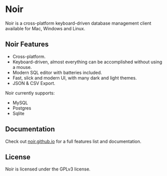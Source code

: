 # Noir

Noir is a cross-platform keyboard-driven database management client available for Mac, Windows and Linux.

## Noir Features

- Cross-platform.
- Keyboard-driven, almost everything can be accomplished without using a mouse.
- Modern SQL editor with batteries included.
- Fast, slick and modern UI, with many dark and light themes.
- JSON & CSV Export.

Noir currently supports:

- MySQL
- Postgres
- Sqlite

## Documentation

Check out [noir.github.io](https://noir.github.io) for a full features list and documentation.

## License

Noir is licensed under the GPLv3 license.
